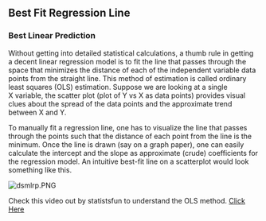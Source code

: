 ## Best Fit Regression Line

### **Best Linear Prediction**

Without getting into detailed statistical calculations, a thumb rule in getting a decent linear regression model is to fit the line that passes through the space that minimizes the distance of each of the independent variable data points from the straight line. This method of estimation is called ordinary least squares (OLS) estimation. Suppose we are looking at a single X variable, the scatter plot (plot of Y vs X as data points) provides visual clues about the spread of the data points and the approximate trend between X and Y.

To manually fit a regression line, one has to visualize the line that passes through the points such that the distance of each point from the line is the minimum. Once the line is drawn (say on a graph paper), one can easily calculate the intercept and the slope as approximate (crude) coefficients for the regression model. An intuitive best-fit line on a scatterplot would look something like this.

![dsmlrp.PNG](https://olympus.mygreatlearning.com/courses/74509/files/4905749/preview?verifier=ONj27p5ksizDGZRkB8gkiQXL9FIZmqAmseKRzOjm)

Check this video out by statistsfun to understand the OLS method. [Click Here](https://www.youtube.com/watch?v=JvS2triCgOY&t=3s)